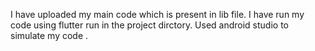I have uploaded my main code which is present in lib file. I have run my code using flutter run in the project dirctory.
Used android studio to simulate my code .

